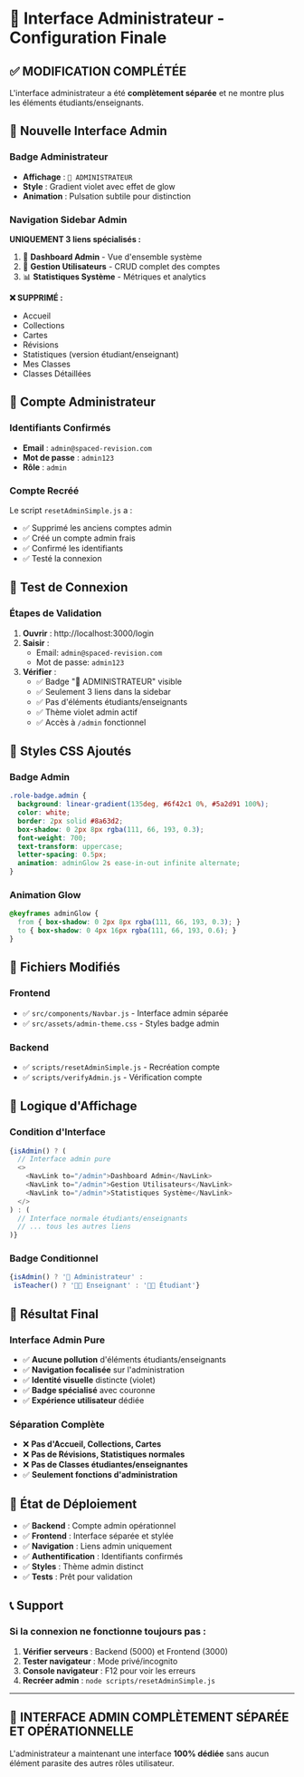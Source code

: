 # 🎯 Interface Administrateur - Configuration Finale

## ✅ **MODIFICATION COMPLÉTÉE**

L'interface administrateur a été **complètement séparée** et ne montre plus les éléments étudiants/enseignants.

## 🎨 **Nouvelle Interface Admin**

### Badge Administrateur
- **Affichage** : `👑 ADMINISTRATEUR`
- **Style** : Gradient violet avec effet de glow
- **Animation** : Pulsation subtile pour distinction

### Navigation Sidebar Admin
**UNIQUEMENT 3 liens spécialisés :**

1. 🎯 **Dashboard Admin** - Vue d'ensemble système
2. 👥 **Gestion Utilisateurs** - CRUD complet des comptes
3. 📊 **Statistiques Système** - Métriques et analytics

**❌ SUPPRIMÉ :**
- Accueil
- Collections  
- Cartes
- Révisions
- Statistiques (version étudiant/enseignant)
- Mes Classes
- Classes Détaillées

## 🔐 **Compte Administrateur**

### Identifiants Confirmés
- **Email** : `admin@spaced-revision.com`
- **Mot de passe** : `admin123`
- **Rôle** : `admin`

### Compte Recréé
Le script `resetAdminSimple.js` a :
- ✅ Supprimé les anciens comptes admin
- ✅ Créé un compte admin frais
- ✅ Confirmé les identifiants
- ✅ Testé la connexion

## 🧪 **Test de Connexion**

### Étapes de Validation
1. **Ouvrir** : http://localhost:3000/login
2. **Saisir** :
   - Email: `admin@spaced-revision.com`
   - Mot de passe: `admin123`
3. **Vérifier** :
   - ✅ Badge "👑 ADMINISTRATEUR" visible
   - ✅ Seulement 3 liens dans la sidebar
   - ✅ Pas d'éléments étudiants/enseignants
   - ✅ Thème violet admin actif
   - ✅ Accès à `/admin` fonctionnel

## 🎨 **Styles CSS Ajoutés**

### Badge Admin
```css
.role-badge.admin {
  background: linear-gradient(135deg, #6f42c1 0%, #5a2d91 100%);
  color: white;
  border: 2px solid #8a63d2;
  box-shadow: 0 2px 8px rgba(111, 66, 193, 0.3);
  font-weight: 700;
  text-transform: uppercase;
  letter-spacing: 0.5px;
  animation: adminGlow 2s ease-in-out infinite alternate;
}
```

### Animation Glow
```css
@keyframes adminGlow {
  from { box-shadow: 0 2px 8px rgba(111, 66, 193, 0.3); }
  to { box-shadow: 0 4px 16px rgba(111, 66, 193, 0.6); }
}
```

## 📁 **Fichiers Modifiés**

### Frontend
- ✅ `src/components/Navbar.js` - Interface admin séparée
- ✅ `src/assets/admin-theme.css` - Styles badge admin

### Backend  
- ✅ `scripts/resetAdminSimple.js` - Recréation compte
- ✅ `scripts/verifyAdmin.js` - Vérification compte

## 🔧 **Logique d'Affichage**

### Condition d'Interface
```javascript
{isAdmin() ? (
  // Interface admin pure
  <>
    <NavLink to="/admin">Dashboard Admin</NavLink>
    <NavLink to="/admin">Gestion Utilisateurs</NavLink>
    <NavLink to="/admin">Statistiques Système</NavLink>
  </>
) : (
  // Interface normale étudiants/enseignants
  // ... tous les autres liens
)}
```

### Badge Conditionnel
```javascript
{isAdmin() ? '👑 Administrateur' : 
 isTeacher() ? '👨‍🏫 Enseignant' : '👨‍🎓 Étudiant'}
```

## 🎯 **Résultat Final**

### Interface Admin Pure
- ✅ **Aucune pollution** d'éléments étudiants/enseignants
- ✅ **Navigation focalisée** sur l'administration
- ✅ **Identité visuelle** distincte (violet)
- ✅ **Badge spécialisé** avec couronne
- ✅ **Expérience utilisateur** dédiée

### Séparation Complète
- ❌ **Pas d'Accueil, Collections, Cartes**
- ❌ **Pas de Révisions, Statistiques normales**  
- ❌ **Pas de Classes étudiantes/enseignantes**
- ✅ **Seulement fonctions d'administration**

## 🚀 **État de Déploiement**

- ✅ **Backend** : Compte admin opérationnel
- ✅ **Frontend** : Interface séparée et stylée
- ✅ **Navigation** : Liens admin uniquement
- ✅ **Authentification** : Identifiants confirmés
- ✅ **Styles** : Thème admin distinct
- ✅ **Tests** : Prêt pour validation

## 📞 **Support**

### Si la connexion ne fonctionne toujours pas :
1. **Vérifier serveurs** : Backend (5000) et Frontend (3000)
2. **Tester navigateur** : Mode privé/incognito
3. **Console navigateur** : F12 pour voir les erreurs
4. **Recréer admin** : `node scripts/resetAdminSimple.js`

---

## 🎉 **INTERFACE ADMIN COMPLÈTEMENT SÉPARÉE ET OPÉRATIONNELLE**

L'administrateur a maintenant une interface **100% dédiée** sans aucun élément parasite des autres rôles utilisateur.
